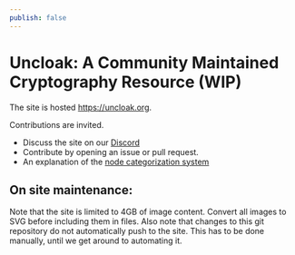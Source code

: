 ```yaml
---
publish: false
---
```

# Uncloak: A Community Maintained Cryptography Resource (WIP)
The site is hosted https://uncloak.org.

Contributions are invited. 
- Discuss the site on our [Discord](https://discord.gg/TYwr4pMS2h) 
- Contribute by opening an issue or pull request.
- An explanation of the [node categorization system](https://hackmd.io/QY_U3iuuSG2l_PcsZKd9Uw)

## On site maintenance:
Note that the site is limited to 4GB of image content. Convert all images to SVG before including them in files.
Also note that changes to this git repository do not automatically push to the site. This has to be done manually, until we get around to automating it.